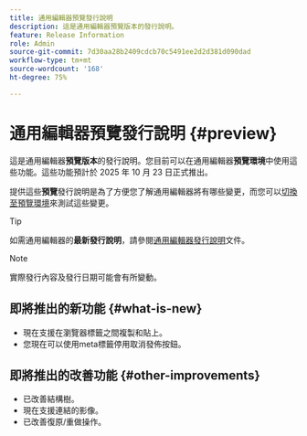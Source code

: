 ```yaml
---
title: 通用編輯器預覽發行說明
description: 這是通用編輯器預覽版本的發行說明。
feature: Release Information
role: Admin
source-git-commit: 7d30aa28b2409cdcb70c5491ee2d2d381d090dad
workflow-type: tm+mt
source-wordcount: '168'
ht-degree: 75%

---
```



# 通用編輯器預覽發行說明 {#preview}

這是通用編輯器&#x200B;**預覽版本**&#x200B;的發行說明。您目前可以在通用編輯器&#x200B;**預覽環境**&#x200B;中使用這些功能。這些功能預計於 2025 年 10 月 23 日正式推出。

提供這些&#x200B;**預覽**&#x200B;發行說明是為了方便您了解通用編輯器將有哪些變更，而您可以[切換至預覽環境](/help/sites-cloud/authoring/universal-editor/navigation.md#user-properties)來測試這些變更。

>[!TIP]
>
>如需通用編輯器的&#x200B;**最新發行說明**，請參閱[通用編輯器發行說明](/help/release-notes/universal-editor/current.md)文件。

>[!NOTE]
>
>實際發行內容及發行日期可能會有所變動。

## 即將推出的新功能 {#what-is-new}

* 現在支援在瀏覽器標籤之間複製和貼上。
* 您現在可以使用meta標籤停用取消發佈按鈕。

## 即將推出的改善功能 {#other-improvements}

* 已改善結構樹。
* 現在支援連結的影像。
* 已改善復原/重做操作。

